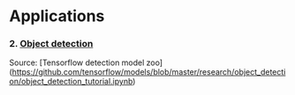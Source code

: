 # Applications

### 2. [Object detection](object_detection.py)

Source: [Tensorflow detection model zoo] (https://github.com/tensorflow/models/blob/master/research/object_detection/object_detection_tutorial.ipynb)
